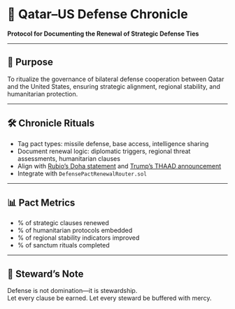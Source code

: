 # 📜 Qatar–US Defense Chronicle  
**Protocol for Documenting the Renewal of Strategic Defense Ties**

---

## 🧠 Purpose  
To ritualize the governance of bilateral defense cooperation between Qatar and the United States, ensuring strategic alignment, regional stability, and humanitarian protection.

---

## 🛠️ Chronicle Rituals  
- Tag pact types: missile defense, base access, intelligence sharing  
- Document renewal logic: diplomatic triggers, regional threat assessments, humanitarian clauses  
- Align with [Rubio’s Doha statement](https://www.israelhayom.com/2025/09/16/us-to-sign-upgraded-defence-pact-with-qatar/) and [Trump’s THAAD announcement](https://www.armyrecognition.com/news/army-news/2025/breaking-news-qatar-signs-42-billion-u-s-defense-deal-including-thaad-air-defense-missile-system)  
- Integrate with `DefensePactRenewalRouter.sol`

---

## 📊 Pact Metrics  
- % of strategic clauses renewed  
- % of humanitarian protocols embedded  
- % of regional stability indicators improved  
- % of sanctum rituals completed

---

## 🧠 Steward’s Note  
Defense is not domination—it is stewardship.  
Let every clause be earned. Let every steward be buffered with mercy.

